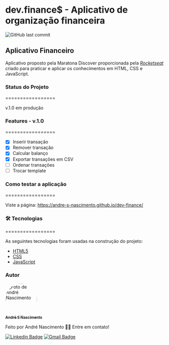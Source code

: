 # dev.finance$ - Aplicativo de organização financeira

![GitHub last commit](https://img.shields.io/github/last-commit/andre-s-nascimento/dev-finance)

## Aplicativo Financeiro

Aplicativo proposto pela Maratona Discover proporcionada pela _[Rocketseat](https://rocketseat.com.br)_ criado para praticar e aplicar os conhecimentos em HTML, CSS e JavaScript.

### Status do Projeto

=================

v.1.0 em produção

### Features - v.1.0

=================

- [x] Inserir transação
- [x] Remover transação
- [x] Calcular balanço
- [x] Exportar transações em CSV
- [ ] Ordenar transações
- [ ] Trocar template

### Como testar a aplicação

=================

Viste a página: https://andre-s-nascimento.github.io/dev-finance/

### 🛠 Tecnologias

=================

As seguintes tecnologias foram usadas na construção do projeto:

- [HTML5](https://developer.mozilla.org/pt-BR/docs/Web/HTML)
- [CSS](https://developer.mozilla.org/pt-BR/docs/Web/CSS)
- [JavaScript](https://developer.mozilla.org/pt-BR/docs/Web/JavaScript)

### Autor

<a href="https://app.rocketseat.com.br/me/andre-soares-nascimento-09244">
 <img style="border-radius: 50%;" src="https://avatars.githubusercontent.com/u/45982225?s=460&u=395fcbac3d5a972cc7ada256f3804917b57ef82b&v=4" width="100px;" alt="Foto de André Nascimento"/>
 <br />
 <sub><b>André S Nascimento</b></sub></a> <a href="https://app.rocketseat.com.br/me/andre-soares-nascimento-09244" title="Rocketseat"></a>

Feito por André Nascimento 👋🏽 Entre em contato!

[![Linkedin Badge](https://img.shields.io/badge/-LinkedIn-blue?style=flat-square&logo=Linkedin&logoColor=white&link=https://www.linkedin.com/in/andresoaresnascimento/)](https://www.linkedin.com/in/andresoaresnascimento/) [![Gmail Badge](https://img.shields.io/badge/-GMail-c14438?style=flat-square&logo=Gmail&logoColor=white&link=mailto:andresoaresnascimento@gmail.com)](mailto:andresoaresnascimento@gmail.com)
